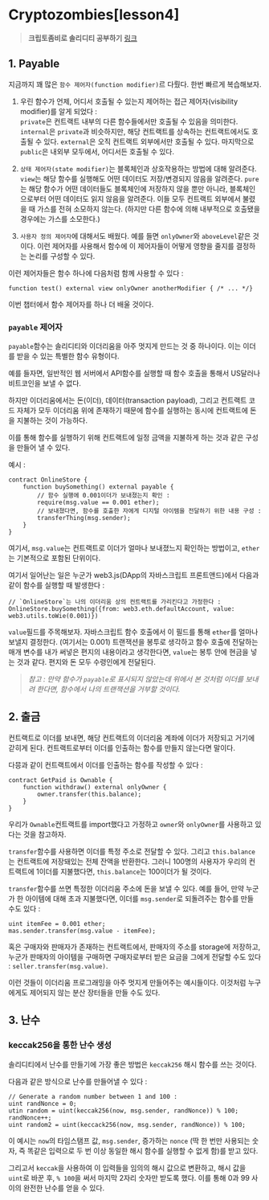 # **Cryptozombies[lesson4]**

> **크립토좀비로 솔리디티 공부하기** [링크](https://cryptozombies.io)

## **1. Payable**

지금까지 꽤 많은 `함수 제어자(function modifier)`르 다뤘다. 한번 빠르게 복습해보자.

1. 우린 함수가 언제, 어디서 호출될 수 있는지 제어하는 접근 제어자(visibility modifier)를 알게 되었다 :  
`private`은 컨트랙트 내부의 다른 함수들에서만 호출될 수 있음을 의미한다. `internal`은 `private`과 비슷하지만, 해당 컨트랙트를 상속하는 컨트랙트에서도 호출될 수 있다. `external`은 오직 컨트랙트 외부에서만 호출될 수 있다. 마지막으로 `public`은 내외부 모두에서, 어디서든 호출될 수 있다.

2. `상태 제어자(state modifier)`는 블록체인과 상호작용하는 방법에 대해 알려준다. `view`는 해당 함수를 실행해도 어떤 데이터도 저장/변경되지 않음을 알려준다. `pure`는 해당 함수가 어떤 데이터들도 블록체인에 저장하지 않을 뿐만 아니라, 블록체인으로부터 어떤 데이터도 읽지 않음을 알려준다. 이들 모두 컨트랙트 외부에서 불렸을 때 가스를 전혀 소모하지 않는다. (하지만 다른 함수에 의해 내부적으로 호출됐을 경우에는 가스를 소모한다.)

3. `사용자 정의 제어자`에 대해서도 배웠다. 예를 들면 `onlyOwner`와 `aboveLevel`같은 것이다. 이런 제어자를 사용해서 함수에 이 제어자들이 어떻게 영향을 줄지를 결정하는 논리를 구성할 수 있다.

이런 제어자들은 함수 하나에 다음처럼 함께 사용할 수 있다 :

```sol
function test() external view onlyOwner anotherModifier { /* ... */}
```

이번 챕터에서 함수 제어자를 하나 더 배울 것이다.

### **`payable` 제어자**

`payable`함수는 솔리디티와 이더리움을 아주 멋지게 만드는 것 중 하나이다. 이는 이더를 받을 수 있는 특별한 함수 유형이다.

예를 들자면, 일반적인 웹 서버에서 API함수를 실행할 때 함수 호출을 통해서 US달러나 비트코인을 보낼 수 없다.

하지만 이더리움에서는 돈(이더), 데이터(transaction payload), 그리고 컨트랙트 코드 자체가 모두 이더리움 위에 존재하기 때문에 함수를 실행하는 동시에 컨트랙트에 돈을 지불하는 것이 가능하다.

이를 통해 함수를 실행하기 위해 컨트랙트에 일정 금액을 지불하게 하는 것과 같은 구성을 만들어 낼 수 있다.

예시 :
```sol
contract OnlineStore {
    function buySomething() external payable {
        // 함수 실행에 0.001이더가 보내졌는지 확인 :
        require(msg.value == 0.001 ether);
        // 보내졌다면, 함수를 호출한 자에게 디지털 아이템을 전달하기 위한 내용 구성 :
        transferThing(msg.sender);
    }
}
```

여기서, `msg.value`는 컨트랙트로 이더가 얼마나 보내졌느지 확인하는 방법이고, `ether`는 기본적으로 포함된 단위이다.

여기서 일어난는 일은 누군가 web3.js(DApp의 자바스크립트 프론트앤드)에서 다음과 같이 함수를 실행할 때 발생한다 :

```
// `OnlineStore`는 나의 이더리움 상의 컨트랙트를 가리킨다고 가정한다 :
OnlineStore.buySomething({from: web3.eth.defaultAccount, value: web3.utils.toWie(0.001)})
```

`value`필드를 주목해보자. 자바스크립트 함수 호출에서 이 필드를 통해 `ether`를 얼마나 보낼지 결정한다. (여기서는 0.001) 트랜잭션을 봉투로 생각하고 함수 호출에 전달하는 매개 변수를 내가 써넣은 편지의 내용이라고 생각한다면, `value`는 봉투 안에 현금을 넣는 것과 같다. 편지와 돈 모두 수령인에게 전달된다.

> *참고 : 만약 함수가 `payable`로 표시되지 않았는데 위에서 본 것처럼 이더를 보내려 한다면, 함수에서 나의 트랜잭션을 거부할 것이다.*

## **2. 출금**

컨트랙트로 이더를 보내면, 해당 컨트랙트의 이더리움 계좌에 이더가 저장되고 거기에 갇히게 된다. 컨트랙트로부터 이더를 인출하는 함수를 만들지 않는다면 말이다.

다믕과 같이 컨트랙트에서 이더를 인출하는 함수를 작성할 수 있다 :
```sol
contract GetPaid is Ownable {
    function withdraw() external onlyOwner {
        owner.transfer(this.balance);
    }
}
```

우리가 `Ownable`컨트랙트를 import했다고 가정하고 `owner`와 `onlyOwner`를 사용하고 있다는 것을 참고하자.

`transfer`함수를 사용하면 이더를 특정 주소로 전달할 수 있다. 그리고 `this.balance`는 컨트랙트에 저장돼있는 전체 잔액을 반환한다. 그러니 100명의 사용자가 우리의 컨트랙트에 1이더를 지불했다면, `this.balance`는 100이더가 될 것이다.

`transfer`함수를 쓰면 특정한 이더리움 주소에 돈을 보낼 수 있다. 예를 들어, 만약 누군가 한 아이템에 대해 초과 지불했다면, 이더를 `msg.sender`로 되돌려주는 함수를 만들 수도 있다 :
```sol
uint itemFee = 0.001 ether;
mas.sender.transfer(msg.value - itemFee);
```

혹은 구매자와 판매자가 존재하는 컨트랙트에서, 판매자의 주소를 storage에 저장하고, 누군가 판매자의 아이템을 구매하면 구매자로부터 받은 요금을 그에게 전달할 수도 있다 : `seller.transfer(msg.value)`.

이런 것들이 이더리움 프로그래밍을 아주 멋지게 만들어주는 예시들이다. 이것처럼 누구에게도 제어되지 않는 분산 장터들을 만들 수도 있다.

## **3. 난수**

### **keccak256을 통한 난수 생성**

솔리디티에서 난수를 만들기에 가장 좋은 방법은 `keccak256` 해시 함수를 쓰는 것이다.

다음과 같은 방식으로 난수를 만들어낼 수 있다 :
```sol
// Generate a random number between 1 and 100 :
uint randNonce = 0;
utin random = uint(keccak256(now, msg.sender, randNonce)) % 100;
randNonce++;
uint random2 = uint(keccack256(now, msg.sender, randNonce)) % 100;
```

이 예시는 `now`의 타임스탬프 값, `msg.sender`, 증가하는 `nonce` (딱 한 번만 사용되는 숫자, 즉 똑같은 입력으로 두 번 이상 동일한 해시 함수를 실행할 수 없게 함)를 받고 있다.

그리고서 `keccak`을 사용하여 이 입력들을 임의의 해시 값으로 변환하고, 해시 값을 `uint`로 바꾼 후, `% 100`을 써서 마지막 2자리 숫자만 받도록 했다. 이를 통해 0과 99 사이의 완전한 난수를 얻을 수 있다.